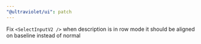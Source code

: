 ```yaml
---
"@ultraviolet/ui": patch
---
```


Fix `<SelectInputV2 />` when description is in row mode it should be aligned on baseline instead of normal
